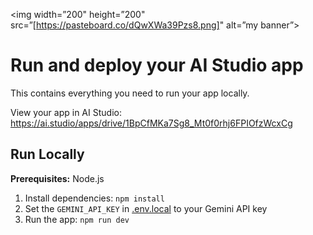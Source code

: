 <p align=”center”>

<img width=”200" height=”200" src=”[https://pasteboard.co/dQwXWa39Pzs8.png]" alt=”my banner”>

</p>

# Run and deploy your AI Studio app

This contains everything you need to run your app locally.

View your app in AI Studio: https://ai.studio/apps/drive/1BpCfMKa7Sg8_Mt0f0rhj6FPIOfzWcxCg

## Run Locally

**Prerequisites:**  Node.js


1. Install dependencies:
   `npm install`
2. Set the `GEMINI_API_KEY` in [.env.local](.env.local) to your Gemini API key
3. Run the app:
   `npm run dev`
